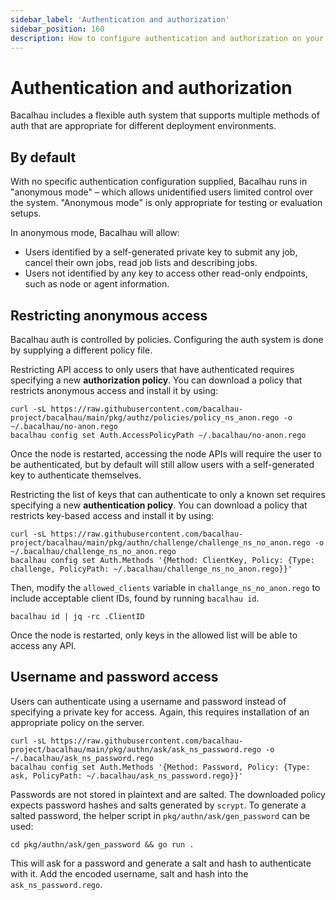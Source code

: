 ```yaml
---
sidebar_label: 'Authentication and authorization'
sidebar_position: 160
description: How to configure authentication and authorization on your bacalhau node.
---
```


# Authentication and authorization

Bacalhau includes a flexible auth system that supports multiple methods of auth
that are appropriate for different deployment environments.

## By default

With no specific authentication configuration supplied, Bacalhau runs in
"anonymous mode" – which allows unidentified users limited control over the
system. "Anonymous mode" is only appropriate for testing or evaluation setups.

In anonymous mode, Bacalhau will allow:

- Users identified by a self-generated private key to submit any job, cancel
  their own jobs, read job lists and describing jobs.
- Users not identified by any key to access other read-only endpoints, such as
  node or agent information.

## Restricting anonymous access

Bacalhau auth is controlled by policies. Configuring the auth system is done by
supplying a different policy file.

Restricting API access to only users that have authenticated requires specifying
a new **authorization policy**. You can download a policy that restricts
anonymous access and install it by using:

    curl -sL https://raw.githubusercontent.com/bacalhau-project/bacalhau/main/pkg/authz/policies/policy_ns_anon.rego -o ~/.bacalhau/no-anon.rego
    bacalhau config set Auth.AccessPolicyPath ~/.bacalhau/no-anon.rego

Once the node is restarted, accessing the node APIs will require the user to be
authenticated, but by default will still allow users with a self-generated key
to authenticate themselves.

Restricting the list of keys that can authenticate to only a known set requires
specifying a new **authentication policy**. You can download a policy that
restricts key-based access and install it by using:

    curl -sL https://raw.githubusercontent.com/bacalhau-project/bacalhau/main/pkg/authn/challenge/challenge_ns_no_anon.rego -o ~/.bacalhau/challenge_ns_no_anon.rego
    bacalhau config set Auth.Methods '{Method: ClientKey, Policy: {Type: challenge, PolicyPath: ~/.bacalhau/challenge_ns_no_anon.rego}}'

Then, modify the `allowed_clients` variable in `challange_ns_no_anon.rego` to
include acceptable client IDs, found by running `bacalhau id`.

    bacalhau id | jq -rc .ClientID

Once the node is restarted, only keys in the allowed list will be able to access
any API.

## Username and password access

Users can authenticate using a username and password instead of specifying a
private key for access. Again, this requires installation of an appropriate
policy on the server.

    curl -sL https://raw.githubusercontent.com/bacalhau-project/bacalhau/main/pkg/authn/ask/ask_ns_password.rego -o ~/.bacalhau/ask_ns_password.rego
    bacalhau config set Auth.Methods '{Method: Password, Policy: {Type: ask, PolicyPath: ~/.bacalhau/ask_ns_password.rego}}'

Passwords are not stored in plaintext and are salted. The downloaded policy
expects password hashes and salts generated by `scrypt`. To generate a salted
password, the helper script in `pkg/authn/ask/gen_password` can be used:

    cd pkg/authn/ask/gen_password && go run .

This will ask for a password and generate a salt and hash to authenticate with
it. Add the encoded username, salt and hash into the `ask_ns_password.rego`.
